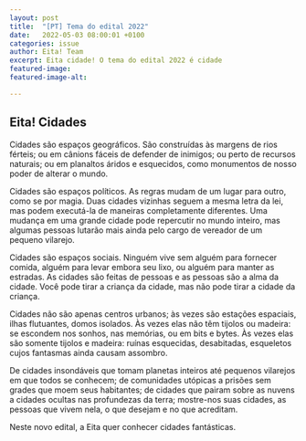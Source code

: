 ```yaml
---
layout: post
title:  "[PT] Tema do edital 2022"
date:   2022-05-03 08:00:01 +0100
categories: issue
author: Eita! Team
excerpt: Eita cidade! O tema do edital 2022 é cidade
featured-image: 
featured-image-alt: 

---
```


## Eita! Cidades

Cidades são espaços geográficos. São construídas às margens de rios férteis; ou em cânions fáceis de defender de inimigos; ou perto de recursos naturais; ou em planaltos áridos e esquecidos, como monumentos de nosso poder de alterar o mundo.

Cidades são espaços políticos. As regras mudam de um lugar para outro, como se por magia. Duas cidades vizinhas seguem a mesma letra da lei, mas podem executá-la de maneiras completamente diferentes. Uma mudança em uma grande cidade pode repercutir no mundo inteiro, mas algumas pessoas lutarão mais ainda pelo cargo de vereador de um pequeno vilarejo.

Cidades são espaços sociais. Ninguém vive sem alguém para fornecer comida, alguém para levar embora seu lixo, ou alguém para manter as estradas. As cidades são feitas de pessoas e as pessoas são a alma da cidade.  Você pode tirar a criança da cidade, mas não pode tirar a cidade da criança.

Cidades não são apenas centros urbanos; às vezes são estações espaciais, ilhas flutuantes, domos isolados. Às vezes elas não têm tijolos ou madeira: se escondem nos sonhos, nas memórias, ou em bits e bytes. Às vezes elas são somente tijolos e madeira: ruínas esquecidas, desabitadas, esqueletos cujos fantasmas ainda causam assombro.

De cidades insondáveis que tomam planetas inteiros até pequenos vilarejos em que todos se conhecem; de comunidades utópicas a prisões sem grades que moem seus habitantes; de cidades que pairam sobre as nuvens a cidades ocultas nas profundezas da terra; mostre-nos suas cidades, as pessoas que vivem nela, o que desejam e no que acreditam.

Neste novo edital, a Eita quer conhecer cidades fantásticas. 
